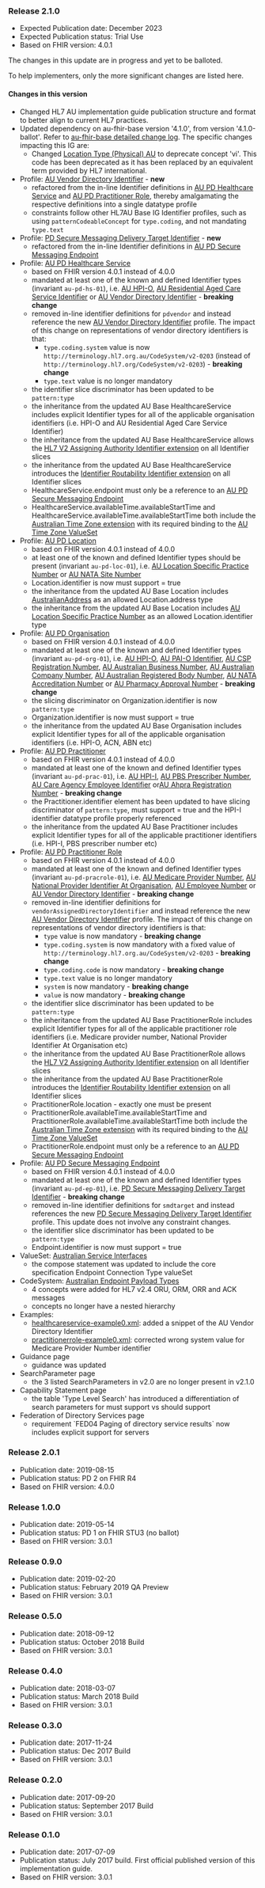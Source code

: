 ### Release 2.1.0

- Expected Publication date: December 2023
- Expected Publication status: Trial Use
- Based on FHIR version: 4.0.1

The changes in this update are in progress and yet to be balloted.

To help implementers, only the more significant changes are listed here.

#### Changes in this version
<ul>
    <li>Changed HL7 AU implementation guide publication structure and format to better align to current HL7 practices.</li>
    <li>Updated dependency on au-fhir-base version '4.1.0', from version '4.1.0-ballot'. Refer to <a href="http://hl7.org.au/fhir/4.1.0/changes.html#release-410">au-fhir-base detailed change log</a>. The specific changes impacting this IG are:
        <ul>
            <li>Changed <a href="http://hl7.org.au/fhir/4.1.0/CodeSystem-au-location-physical-type.html">Location Type (Physical) AU</a> to deprecate concept 'vi'. This code has been deprecated as it has been replaced by an equivalent term provided by HL7 international.</li>
        </ul>
    </li>
    <li>Profile: <a href="StructureDefinition-au-pd-vdi.html">AU Vendor Directory Identifier</a> - <strong>new</strong>
        <ul>
            <li>refactored from the in-line Identifier definitions in <a href="StructureDefinition-au-pd-healthcareservice.html">AU PD Healthcare Service</a> and <a href="StructureDefinition-au-pd-practitionerrole.html">AU PD Practitioner Role</a>, thereby amalgamating the respective definitions into a single datatype profile</li>
            <li>constraints follow other HL7AU Base IG Identifier profiles, such as using <code>patternCodeableConcept</code> for <code>type.coding</code>, and not mandating <code>type.text</code></li>
        </ul>
    </li>
    <li>Profile: <a href="StructureDefinition-au-pd-smdtargetidentifier.html">PD Secure Messaging Delivery Target Identifier</a> - <strong>new</strong>
        <ul>
            <li>refactored from the in-line Identifier definitions in <a href="StructureDefinition-au-pd-sm-endpoint.html">AU PD Secure Messaging Endpoint</a></li>
        </ul>
    </li>
    <li>Profile: <a href="StructureDefinition-au-pd-healthcareservice.html">AU PD Healthcare Service</a>
        <ul>
            <li>based on FHIR version 4.0.1 instead of 4.0.0</li>
            <li>mandated at least one of the known and defined Identifier types (invariant <code>au-pd-hs-01</code>), i.e. <a href="https://hl7.org.au/fhir/4.1.0/StructureDefinition-au-hpio.html">AU HPI-O</a>, <a href="https://hl7.org.au/fhir/4.1.0/StructureDefinition-au-residentialagedcareserviceidentifier.html">AU Residential Aged Care Service Identifier</a> or <a href="StructureDefinition-au-pd-vdi.html">AU Vendor Directory Identifier</a> - <strong>breaking change</strong></li>
            <li>removed in-line identifier definitions for <code>pdvendor</code> and instead reference the new <a href="StructureDefinition-au-pd-vdi.html">AU Vendor Directory Identifier</a> profile. The impact of this change on representations of vendor directory identifiers is that:
                <ul>
                    <li><code>type.coding.system</code> value is now <code>http://terminology.hl7.org.au/CodeSystem/v2-0203</code> (instead of <code>http://terminology.hl7.org/CodeSystem/v2-0203</code>) - <strong>breaking change</strong></li>
                    <li><code>type.text</code> value is no longer mandatory</li>
                </ul>            
            </li>
            <li>the identifier slice discriminator has been updated to be <code>pattern:type</code></li>
            <li>the inheritance from the updated AU Base HealthcareService includes explicit Identifier types for all of the applicable organisation identifiers (i.e. HPI-O and AU Residential Aged Care Service Identifier)</li>
            <li>the inheritance from the updated AU Base HealthcareService allows the <a href="http://hl7.org.au/fhir/4.1.0/StructureDefinition-au-assigningauthority.html">HL7 V2 Assigning Authority Identifier extension</a> on all Identifier slices</li>
            <li>the inheritance from the updated AU Base HealthcareService introduces the <a href="http://hl7.org.au/fhir/4.1.0/StructureDefinition-identifier-routability.html">Identifier Routability Identifier extension</a> on all Identifier slices</li>
            <li>HealthcareService.endpoint must only be a reference to an <a href="StructureDefinition-au-pd-sm-endpoint.html">AU PD Secure Messaging Endpoint</a></li>
            <li>HealthcareService.availableTime.availableStartTime and HealthcareService.availableTime.availableStartTime both include the <a href="http://hl7.org.au/fhir/4.1.0/StructureDefinition-au-timezone.html">Australian Time Zone extension</a> with its required binding to the <a href="http://hl7.org.au/fhir/4.1.0/ValueSet-au-timezone.html">AU Time Zone ValueSet</a></li>
        </ul>
    </li>
    <li>Profile: <a href="StructureDefinition-au-pd-location.html">AU PD Location</a>
        <ul>
            <li>based on FHIR version 4.0.1 instead of 4.0.0</li>
            <li>at least one of the known and defined Identifier types should be present (invariant <code>au-pd-loc-01</code>), i.e. <a href="https://hl7.org.au/fhir/4.1.0/StructureDefinition-au-locationspecificpracticenumber.html">AU Location Specific Practice Number</a> or <a href="https://hl7.org.au/fhir/4.1.0/StructureDefinition-au-natasitenumber.html">AU NATA Site Number</a></li>
            <li>Location.identifier is now must support = true</li>
            <li>the inheritance from the updated AU Base Location includes <a href="http://hl7.org.au/fhir/4.1.0/StructureDefinition-au-address.html">AustralianAddress</a> as an allowed Location.address type </li>
            <li>the inheritance from the updated AU Base Location includes <a href="http://hl7.org.au/fhir/4.1.0/StructureDefinition-au-locationspecificpracticenumber.html">AU Location Specific Practice Number</a> as an allowed Location.identifier type </li>
        </ul>
    </li>
    <li>Profile: <a href="StructureDefinition-au-pd-organisation.html">AU PD Organisation</a>
        <ul>
            <li>based on FHIR version 4.0.1 instead of 4.0.0</li>
            <li>mandated at least one of the known and defined Identifier types (invariant <code>au-pd-org-01</code>), i.e. <a href="https://hl7.org.au/fhir/4.1.0/StructureDefinition-au-hpio.html">AU HPI-O</a>, <a href="https://hl7.org.au/fhir/4.1.0/StructureDefinition-au-paioidentifier.html">AU PAI-O Identifier</a>, <a href="https://hl7.org.au/fhir/4.1.0/StructureDefinition-au-cspregistrationnumber.html">AU CSP Registration Number</a>, <a href="https://hl7.org.au/fhir/4.1.0/StructureDefinition-au-australianbusinessnumber.html">AU Australian Business Number</a>, <a href="https://hl7.org.au/fhir/4.1.0/StructureDefinition-au-australiancompanynumber.html">AU Australian Company Number</a>, <a href="https://hl7.org.au/fhir/4.1.0/StructureDefinition-au-australianregistredbodynumber.html">AU Australian Registered Body Number</a>, <a href="https://hl7.org.au/fhir/4.1.0/StructureDefinition-au-nataaccreditationnumber.html">AU NATA Accreditation Number</a> or <a href="https://hl7.org.au/fhir/4.1.0/StructureDefinition-au-pharmacyapprovalnumber.html">AU Pharmacy Approval Number</a>
 - <strong>breaking change</strong></li>
            <li>the slicing discriminator on Organization.identifier is now <code>pattern:type</code></li>
            <li>Organization.identifier is now must support = true</li>
            <li>the inheritance from the updated AU Base Organisation includes explicit Identifier types for all of the applicable organisation identifiers (i.e. HPI-O, ACN, ABN etc)</li>       
        </ul>
    </li>
    <li>Profile: <a href="StructureDefinition-au-pd-practitioner.html">AU PD Practitioner</a>
        <ul>
            <li>based on FHIR version 4.0.1 instead of 4.0.0</li>
            <li>mandated at least one of the known and defined Identifier types (invariant <code>au-pd-prac-01</code>), i.e. <a href="https://hl7.org.au/fhir/4.1.0/StructureDefinition-au-hpii.html">AU HPI-I</a>, <a href="https://hl7.org.au/fhir/4.1.0/StructureDefinition-au-pbsprescribernumber.html">AU PBS Prescriber Number</a>, <a href="https://hl7.org.au/fhir/4.1.0/StructureDefinition-au-careagencyemployeeidentifier.html">AU Care Agency Employee Identifier</a> or<a href="https://hl7.org.au/fhir/4.1.0/StructureDefinition-au-ahpraregistrationnumber.html">AU Ahpra Registration Number</a> - <strong>breaking change</strong></li>
            <li>the Practitioner.identifier element has been updated to have slicing discriminator of <code>pattern:type</code>, must support = true and the HPI-I identifier datatype profile properly referenced</li>
            <li>the inheritance from the updated AU Base Practitioner includes explicit Identifier types for all of the applicable practitioner identifiers (i.e. HPI-I, PBS prescriber number etc)</li>
        </ul>
    </li>
    <li>Profile: <a href="StructureDefinition-au-pd-practitionerrole.html">AU PD Practitioner Role</a>
        <ul>
            <li>based on FHIR version 4.0.1 instead of 4.0.0</li>
            <li>mandated at least one of the known and defined Identifier types (invariant <code>au-pd-pracrole-01</code>), i.e. <a href="https://hl7.org.au/fhir/4.1.0/StructureDefinition-au-medicareprovidernumber.html">AU Medicare Provider Number</a>, <a href="https://hl7.org.au/fhir/4.1.0/StructureDefinition-au-nationalprovideridentifieratorganisation.html">AU National Provider Identifier At Organisation</a>, <a href="https://hl7.org.au/fhir/4.1.0/StructureDefinition-au-employeenumber.html">AU Employee Number</a> or <a href="StructureDefinition-au-pd-vdi.html">AU Vendor Directory Identifier</a> - <strong>breaking change</strong></li>
            <li>removed in-line identifier definitions for <code>vendorAssignedDirectoryIdentifier</code> and instead reference the new <a href="StructureDefinition-au-pd-vdi.html">AU Vendor Directory Identifier</a> profile. The impact of this change on representations of vendor directory identifiers is that:
                <ul>
                    <li><code>type</code> value is now mandatory - <strong>breaking change</strong></li>
                    <li><code>type.coding.system</code> is now mandatory with a fixed value of <code>http://terminology.hl7.org.au/CodeSystem/v2-0203</code> - <strong>breaking change</strong></li>
                    <li><code>type.coding.code</code> is now mandatory - <strong>breaking change</strong></li>
                    <li><code>type.text</code> value is no longer mandatory</li>
                    <li><code>system</code> is now mandatory - <strong>breaking change</strong></li>
                    <li><code>value</code> is now mandatory - <strong>breaking change</strong></li>
                </ul>            
            </li>
            <li>the identifier slice discriminator has been updated to be <code>pattern:type</code></li>
            <li>the inheritance from the updated AU Base PractitionerRole includes explicit Identifier types for all of the applicable practitioner role identifiers (i.e. Medicare provider number, National Provider Identifier At Organisation etc)</li>
            <li>the inheritance from the updated AU Base PractitionerRole allows the <a href="http://hl7.org.au/fhir/4.1.0/StructureDefinition-au-assigningauthority.html">HL7 V2 Assigning Authority Identifier extension</a> on all Identifier slices</li>
            <li>the inheritance from the updated AU Base PractitionerRole introduces the <a href="http://hl7.org.au/fhir/4.1.0/StructureDefinition-identifier-routability.html">Identifier Routability Identifier extension</a> on all Identifier slices</li>
            <li>PractitionerRole.location - exactly one must be present</li>
            <li>PractitionerRole.availableTime.availableStartTime and PractitionerRole.availableTime.availableStartTime both include the <a href="http://hl7.org.au/fhir/4.1.0/StructureDefinition-au-timezone.html">Australian Time Zone extension</a> with its required binding to the <a href="http://hl7.org.au/fhir/4.1.0/ValueSet-au-timezone.html">AU Time Zone ValueSet</a></li>
            <li>PractitionerRole.endpoint must only be a reference to an <a href="StructureDefinition-au-pd-sm-endpoint.html">AU PD Secure Messaging Endpoint</a></li>
        </ul>
    </li>
    <li>Profile: <a href="StructureDefinition-au-pd-sm-endpoint.html">AU PD Secure Messaging Endpoint</a>
        <ul>
            <li>based on FHIR version 4.0.1 instead of 4.0.0</li>
            <li>mandated at least one of the known and defined Identifier types (invariant <code>au-pd-ep-01</code>), i.e. <a href="StructureDefinition-au-pd-smdtargetidentifier.html">PD Secure Messaging Delivery Target Identifier</a> - <strong>breaking change</strong></li>
            <li>removed in-line identifier definitions for <code>smdtarget</code> and instead references the new <a href="StructureDefinition-au-pd-smdtargetidentifier.html">PD Secure Messaging Delivery Target Identifier</a> profile. This update does not involve any constraint changes.</li>
            <li>the identifier slice discriminator has been updated to be <code>pattern:type</code></li>
            <li>Endpoint.identifier is now must support = true</li>
        </ul>
    </li>
    <li>ValueSet: <a href="ValueSet-service-interfaces.html">Australian Service Interfaces</a>
        <ul>
            <li>the compose statement was updated to include the core specification Endpoint Connection Type valueSet</li>
        </ul>
    </li>
    <li>CodeSystem: <a href="CodeSystem-endpoint-payload-type.html">Australian Endpoint Payload Types</a>
        <ul>
            <li>4 concepts were added for HL7 v2.4 ORU, ORM, ORR and ACK messages</li>
            <li>concepts no longer have a nested hierarchy</li>
        </ul>
    </li>
    <li>Examples:
        <ul>
            <li><a href="HealthcareService-example0.html">healthcareservice-example0.xml</a>: added a snippet of the AU Vendor Directory Identifier</li>
            <li><a href="PractitionerRole-example0.html">practitionerrole-example0.xml</a>: corrected wrong system value for Medicare Provider Number identifier</li>
        </ul>
    </li>
    <li>Guidance page
        <ul>
            <li>guidance was updated</li>
        </ul>
    </li>
    <li>SearchParameter page
        <ul>
            <li>the 3 listed SearchParameters in v2.0 are no longer present in v2.1.0</li>
        </ul>
    </li>
    <li>Capability Statement page
        <ul>
            <li>the table 'Type Level Search' has introduced a differentiation of search parameters for must support vs should support</li>
        </ul>
    </li>
    <li>Federation of Directory Services page
        <ul>
            <li>requirement `FED04 Paging of directory service results` now includes explicit support for servers</li>
        </ul>
    </li>
</ul>


### Release 2.0.1
- Publication date: 2019-08-15
- Publication status: PD 2 on FHIR R4
- Based on FHIR version: 4.0.0

### Release 1.0.0
- Publication date: 2019-05-14
- Publication status: PD 1 on FHIR STU3 (no ballot)
- Based on FHIR version: 3.0.1

### Release 0.9.0
- Publication date: 2019-02-20
- Publication status: February 2019 QA Preview
- Based on FHIR version: 3.0.1

### Release 0.5.0
- Publication date: 2018-09-12
- Publication status: October 2018 Build
- Based on FHIR version: 3.0.1

### Release 0.4.0
- Publication date: 2018-03-07
- Publication status: March 2018 Build
- Based on FHIR version: 3.0.1

### Release 0.3.0
- Publication date: 2017-11-24
- Publication status: Dec 2017 Build
- Based on FHIR version: 3.0.1

### Release 0.2.0
- Publication date: 2017-09-20
- Publication status: September 2017 Build
- Based on FHIR version: 3.0.1

### Release 0.1.0
- Publication date: 2017-07-09
- Publication status: July 2017 build. First official published version of this implementation guide.
- Based on FHIR version: 3.0.1

